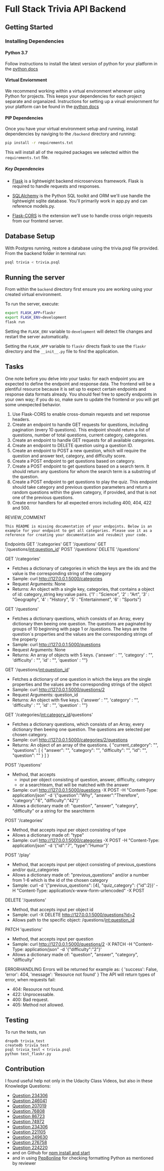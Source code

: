 # Full Stack Trivia API Backend

## Getting Started

### Installing Dependencies

#### Python 3.7

Follow instructions to install the latest version of python for your platform in the [python docs](https://docs.python.org/3/using/unix.html#getting-and-installing-the-latest-version-of-python)

#### Virtual Enviornment

We recommend working within a virtual environment whenever using Python for projects. This keeps your dependencies for each project separate and organaized. Instructions for setting up a virual enviornment for your platform can be found in the [python docs](https://packaging.python.org/guides/installing-using-pip-and-virtual-environments/)

#### PIP Dependencies

Once you have your virtual environment setup and running, install dependencies by naviging to the `/backend` directory and running:

```bash
pip install -r requirements.txt
```

This will install all of the required packages we selected within the `requirements.txt` file.

##### Key Dependencies

- [Flask](http://flask.pocoo.org/)  is a lightweight backend microservices framework. Flask is required to handle requests and responses.

- [SQLAlchemy](https://www.sqlalchemy.org/) is the Python SQL toolkit and ORM we'll use handle the lightweight sqlite database. You'll primarily work in app.py and can reference models.py. 

- [Flask-CORS](https://flask-cors.readthedocs.io/en/latest/#) is the extension we'll use to handle cross origin requests from our frontend server. 

## Database Setup
With Postgres running, restore a database using the trivia.psql file provided. From the backend folder in terminal run:
```bash
psql trivia < trivia.psql
```

## Running the server

From within the `backend` directory first ensure you are working using your created virtual environment.

To run the server, execute:

```bash
export FLASK_APP=flaskr
export FLASK_ENV=development
flask run
```

Setting the `FLASK_ENV` variable to `development` will detect file changes and restart the server automatically.

Setting the `FLASK_APP` variable to `flaskr` directs flask to use the `flaskr` directory and the `__init__.py` file to find the application. 

## Tasks

One note before you delve into your tasks: for each endpoint you are expected to define the endpoint and response data. The frontend will be a plentiful resource because it is set up to expect certain endpoints and response data formats already. You should feel free to specify endpoints in your own way; if you do so, make sure to update the frontend or you will get some unexpected behavior. 

1. Use Flask-CORS to enable cross-domain requests and set response headers. 
2. Create an endpoint to handle GET requests for questions, including pagination (every 10 questions). This endpoint should return a list of questions, number of total questions, current category, categories. 
3. Create an endpoint to handle GET requests for all available categories. 
4. Create an endpoint to DELETE question using a question ID. 
5. Create an endpoint to POST a new question, which will require the question and answer text, category, and difficulty score. 
6. Create a POST endpoint to get questions based on category. 
7. Create a POST endpoint to get questions based on a search term. It should return any questions for whom the search term is a substring of the question. 
8. Create a POST endpoint to get questions to play the quiz. This endpoint should take category and previous question parameters and return a random questions within the given category, if provided, and that is not one of the previous questions. 
9. Create error handlers for all expected errors including 400, 404, 422 and 500. 

REVIEW_COMMENT
```
This README is missing documentation of your endpoints. Below is an example for your endpoint to get all categories. Please use it as a reference for creating your documentation and resubmit your code. 
```
Endpoints
GET '/categories'
GET '/questions'
GET '/questions/<int:question_id>'
POST '/questions'
DELETE '/questions'

GET '/categories'
- Fetches a dictionary of categories in which the keys are the ids and the value is the corresponding string of the category
- Sample: curl http://127.0.0.1:5000/categories 
- Request Arguments: None
- Returns: An object with a single key, categories, that contains a object of id: category_string key:value pairs. 
{'1' : "Science",
'2' : "Art",
'3' : "Geography",
'4' : "History",
'5' : "Entertainment",
'6' : "Sports"}

GET '/questions'
- Fetches a dictionary questions, which consists of an Array, every dictionary then beeing one question. The questions are paginated by groups of 10 beginning with page 1 or /questions. The keys are the question´s properties and the values are the corresponding strings of the property
- Sample: curl http://127.0.0.1:5000/questions 
- Request Arguments: None
- Returns: An array of objects with 5 keys. 
{'answer' : "",
'category' : "",
'difficulty' : "",
'id' : "",
'question' : ""}

GET '/questions/<int:question_id>'
- Fetches a dictionary of one question in which the keys are the single properties and the values are the corresponding strings of the object
- Sample: curl http://127.0.0.1:5000/questions/2 
- Request Arguments: question_id
- Returns: An object with five keys. 
{'answer' : "",
'category' : "",
'difficulty' : "",
'id' : "",
'question' : ""}

GET '/categories/<int:category_id>/questions'
- Fetches a dictionary questions, which consists of an Array, every dictionary then beeing one question. The questions are selected per chosen category.
- Sample: curl http://127.0.0.1:5000/categories/2/questions
- Returns: An object of an array of the questions.
{
"current_category": "",
"questions": [
{
"answer": "",
"category": "",
"difficulty": "",
"id": "",
"question": ""
}
]
}

POST '/questions'
- Method, that accepts 
    - input per object consisting of question, answer, difficulty, category 
    - or a searchteam, that will be matched with the answer 
- Sample: curl http://127.0.0.1:5000/questions -X POST -H "Content-Type: application/json" -d '{"question":"Why", "answer":"Therefore", "category":"6", "difficulty":"42"}' 
- Allows a dictionary made of: "question", "answer", "category", "difficulty" or a string for the searchterm 

POST '/categories'
- Method, that accepts input per object consisting of type
- Allows a dictionary made of: "type"
- Sample: curl http://127.0.0.1:5000/categories -X POST -H "Content-Type: application/json" -d '{"id":"7", "type":"Humor"}' 

POST '/play'
- Method, that accepts input per object consisting of previous_questions and/or quiz_categories
- Allows a dictionary made of: "previous_questions" and/or a number from 1-6 which is the id of the chosen category
- Sample: curl -d '{"previous_questions": [4], "quiz_category": {"id":2}}' -H "Content-Type: application/x-www-form-urlencoded" -X POST

DELETE '/questions'
- Method, that accepts input per object id
- Sample: curl -X DELETE http://127.0.0.1:5000/questions?id=2 
- Allows path to the specific object:
 /questions/<int:question_id>
 
PATCH 'questions'
- Method, that accepts input per question
- Sample: curl http://127.0.0.1:5000/questions/2 -X PATCH -H "Content-Type: application/json" -d '{"difficulty":"2"}' 
- Allows a dictionary made of: "question", "answer", "category", "difficulty"

ERRORHANDLING
Errors will be returned for example as: 
{
'success': False,
'error': 404,
'message': 'Resource not found'
}
The API will return types of error, when requests fail:
- 404: Resource not found.
- 422: Unprocessable.
- 400: Bad request.
- 405: Method not allowed.

## Testing
To run the tests, run
```
dropdb trivia_test
createdb trivia_test
psql trivia_test < trivia.psql 
python test_flaskr.py
```

## Contribution
I found useful help not only in the Udacity Class Videos, but also in these Knowledge Questions:
- [Question 234306](https://knowledge.udacity.com/questions/234306) 
- [Question 246041](https://knowledge.udacity.com/questions/246041)
- [Question 207019](https://knowledge.udacity.com/questions/207019)
- [Question 76808](https://knowledge.udacity.com/questions/76808)
- [Question 86723](https://knowledge.udacity.com/questions/86723)
- [Question 74972](https://knowledge.udacity.com/questions/74972)
- [Question 234306](https://knowledge.udacity.com/questions/234306)
- [Question 221105](https://knowledge.udacity.com/questions/221105)
- [Question 249630](https://knowledge.udacity.com/questions/249630)
- [Question 276758](https://knowledge.udacity.com/questions/276758)
- [Question 224220](https://knowledge.udacity.com/questions/224220)
- and on Github for [npm install and start](https://github.com/kentcdodds/advanced-react-patterns-v2/issues/34)
- and in using [Pep8online](http://pep8online.com) for checking formatting Python as mentioned by reviewer 

